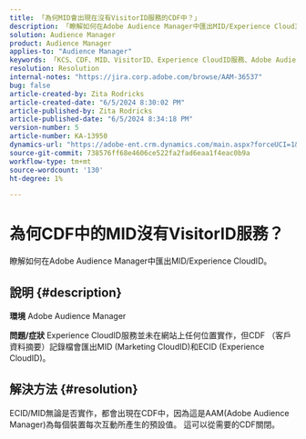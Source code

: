 ```yaml
---
title: 「為何MID會出現在沒有VisitorID服務的CDF中？」
description: 「瞭解如何在Adobe Audience Manager中匯出MID/Experience CloudID」
solution: Audience Manager
product: Audience Manager
applies-to: "Audience Manager"
keywords: 「KCS、CDF、MID、VisitorID、Experience CloudID服務、Adobe Audience Manager、AAM」
resolution: Resolution
internal-notes: "https://jira.corp.adobe.com/browse/AAM-36537"
bug: false
article-created-by: Zita Rodricks
article-created-date: "6/5/2024 8:30:02 PM"
article-published-by: Zita Rodricks
article-published-date: "6/5/2024 8:34:18 PM"
version-number: 5
article-number: KA-13950
dynamics-url: "https://adobe-ent.crm.dynamics.com/main.aspx?forceUCI=1&pagetype=entityrecord&etn=knowledgearticle&id=932c3d5d-7a23-ef11-840a-000d3a372703"
source-git-commit: 738576ff68e4606ce522fa2fad6eaa1f4eac0b9a
workflow-type: tm+mt
source-wordcount: '130'
ht-degree: 1%

---
```


# 為何CDF中的MID沒有VisitorID服務？


瞭解如何在Adobe Audience Manager中匯出MID/Experience CloudID。

## 說明 {#description}


<b>環境</b>
Adobe Audience Manager

<b>問題/症狀</b>
Experience CloudID服務並未在網站上任何位置實作，但CDF （客戶資料摘要）記錄檔會匯出MID (Marketing CloudID)和ECID (Experience CloudID)。


## 解決方法 {#resolution}


ECID/MID無論是否實作，都會出現在CDF中，因為這是AAM(Adobe Audience Manager)為每個裝置每次互動所產生的預設值。 這可以從需要的CDF關閉。
